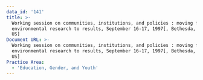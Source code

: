 ```yaml
---
data_id: '141'
title: >-
  Working session on communities, institutions, and policies : moving from
  environmental research to results, September 16-17, 1997[, Bethesda, Maryland,
  US]
Document URL: >-
  Working session on communities, institutions, and policies : moving from
  environmental research to results, September 16-17, 1997[, Bethesda, Maryland,
  US]
Practice Area:
  - 'Education, Gender, and Youth'
---
```


